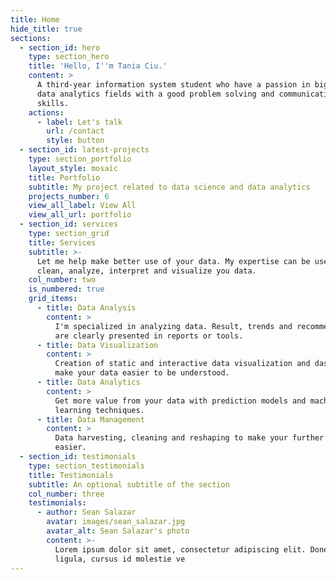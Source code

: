 ```yaml
---
title: Home
hide_title: true
sections:
  - section_id: hero
    type: section_hero
    title: 'Hello, I''m Tania Ciu.'
    content: >
      A third-year information system student who have a passion in big data and
      data analytics fields with a good problem solving and communication
      skills.
    actions:
      - label: Let's talk
        url: /contact
        style: button
  - section_id: latest-projects
    type: section_portfolio
    layout_style: mosaic
    title: Portfolio
    subtitle: My project related to data science and data analytics
    projects_number: 6
    view_all_label: View All
    view_all_url: portfolio
  - section_id: services
    type: section_grid
    title: Services
    subtitle: >-
      Let me help make better use of your data. My expertise can be used to
      clean, analyze, interpret and visualize you data.
    col_number: two
    is_numbered: true
    grid_items:
      - title: Data Analysis
        content: >
          I'm specialized in analyzing data. Result, trends and recommendations
          are clearly presented in reports or tools.
      - title: Data Visualization
        content: >
          Creation of static and interactive data visualization and dashboards
          make your data easier to be understood.
      - title: Data Analytics
        content: >
          Get more value from your data with prediction models and machine
          learning techniques.
      - title: Data Management
        content: >
          Data harvesting, cleaning and reshaping to make your further analyses
          easier.
  - section_id: testimonials
    type: section_testimonials
    title: Testimonials
    subtitle: An optional subtitle of the section
    col_number: three
    testimonials:
      - author: Sean Salazar
        avatar: images/sean_salazar.jpg
        avatar_alt: Sean Salazar's photo
        content: >-
          Lorem ipsum dolor sit amet, consectetur adipiscing elit. Donec nisl
          ligula, cursus id molestie ve
---
```

